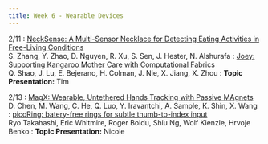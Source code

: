 ```yaml
---
title: Week 6 - Wearable Devices
---
```



2/11
: [NeckSense: A Multi-Sensor Necklace for Detecting Eating Activities in Free-Living Conditions](https://dl.acm.org/doi/abs/10.1145/3397313)<br />S. Zhang, Y. Zhao, D. Nguyen, R. Xu, S. Sen, J. Hester, N. Alshurafa
: [Joey: Supporting Kangaroo Mother Care with Computational Fabrics](https://dl.acm.org/doi/abs/10.1145/3643832.3661867)<br />Q. Shao, J. Lu, E. Bejerano, H. Colman, J. Nie, X. Jiang, X. Zhou
: **Topic Presentation:** Tim

2/13
: [MagX: Wearable, Untethered Hands Tracking with Passive MAgnets](https://theisclab.com/docs/2021_MobiCom_MagX_Chen.pdf)<br /> D. Chen, M. Wang, C. He, Q. Luo, Y. Iravantchi, A. Sample, K. Shin, X. Wang
: [picoRing: batery-free rings for subtle thumb-to-index input](https://dl.acm.org/doi/10.1145/3654777.3676365) <br /> Ryo Takahashi, Eric Whitmire, Roger Boldu, Shiu Ng, Wolf Kienzle, Hrvoje Benko
: **Topic Presentation:** Nicole
